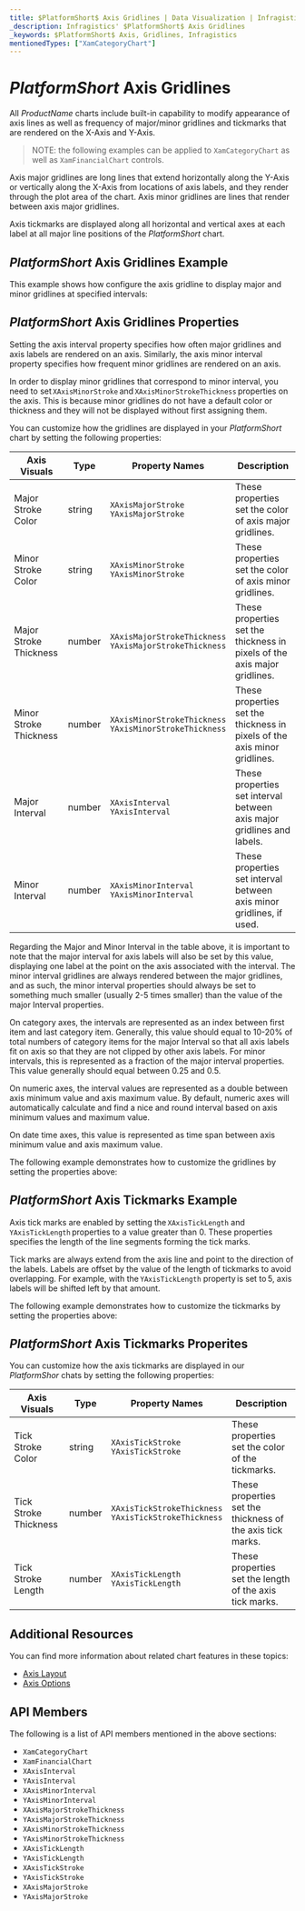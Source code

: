 ```yaml
---
title: $PlatformShort$ Axis Gridlines | Data Visualization | Infragistics
_description: Infragistics' $PlatformShort$ Axis Gridlines
_keywords: $PlatformShort$ Axis, Gridlines, Infragistics
mentionedTypes: ["XamCategoryChart"]
---
```


# $PlatformShort$ Axis Gridlines

All $ProductName$ charts include built-in capability to modify appearance of axis lines as well as frequency of major/minor gridlines and tickmarks that are rendered on the X-Axis and Y-Axis.

> NOTE: the following examples can be applied to `XamCategoryChart` as well as `XamFinancialChart` controls.

Axis major gridlines are long lines that extend horizontally along the Y-Axis or vertically along the X-Axis from locations of axis labels, and they render through the plot area of the chart. Axis minor gridlines are lines that render between axis major gridlines. 

Axis tickmarks are displayed along all horizontal and vertical axes at each label at all major line positions of the $PlatformShort$ chart.

## $PlatformShort$ Axis Gridlines Example

This example shows how configure the axis gridline to display major and minor gridlines at specified intervals:

<code-view style="height: 450px"
           data-demos-base-url="{environment:dvDemosBaseUrl}"
           iframe-src="{environment:dvDemosBaseUrl}/charts/category-chart-axis-gridlines"
           alt="$PlatformShort$ Axis Gridlines Example"
           github-src="charts/category-chart/axis-gridlines">
</code-view>

<div class="divider--half"></div>

## $PlatformShort$ Axis Gridlines Properties

Setting the axis interval property specifies how often major gridlines and axis labels are rendered on an axis. Similarly, the axis minor interval property specifies how frequent minor gridlines are rendered on an axis.

In order to display minor gridlines that correspond to minor interval, you need to set `XAxisMinorStroke` and `XAxisMinorStrokeThickness` properties on the axis. This is because minor gridlines do not have a default color or thickness and they will not be displayed without first assigning them.

You can customize how the gridlines are displayed in your $PlatformShort$ chart by setting the following properties:

Axis Visuals           | Type    | Property Names                                               | Description
-----------------------|---------|--------------------------------------------------------------|----------------
Major Stroke Color     | string  | `XAxisMajorStroke` <br> `YAxisMajorStroke`                   | These properties set the color of axis major gridlines.
Minor Stroke Color     | string  | `XAxisMinorStroke` <br> `YAxisMinorStroke`                   | These properties set the color of axis minor gridlines.
Major Stroke Thickness | number  | `XAxisMajorStrokeThickness` <br> `YAxisMajorStrokeThickness` | These properties set the thickness in pixels of the axis major gridlines.
Minor Stroke Thickness | number  | `XAxisMinorStrokeThickness` <br> `YAxisMinorStrokeThickness` | These properties set the thickness in pixels of the axis minor gridlines.
Major Interval         | number  | `XAxisInterval` <br> `YAxisInterval`                         | These properties set interval between axis major gridlines and labels.
Minor Interval         | number  | `XAxisMinorInterval` <br> `YAxisMinorInterval`               | These properties set interval between axis minor gridlines, if used.

Regarding the Major and Minor Interval in the table above, it is important to note that the major interval for axis labels will also be set by this value, displaying one label at the point on the axis associated with the interval. The minor interval gridlines are always rendered between the major gridlines, and as such, the minor interval properties should always be set to something much smaller (usually 2-5 times smaller) than the value of the major Interval properties.

On category axes, the intervals are represented as an index between first item and last category item. Generally, this value should equal to 10-20% of total numbers of category items for the major Interval so that all axis labels fit on axis so that they are not clipped by other axis labels. For minor intervals, this is represented as a fraction of the major interval properties. This value generally should equal between 0.25 and 0.5.

On numeric axes, the interval values are represented as a double between axis minimum value and axis maximum value. By default, numeric axes will automatically calculate and find a nice and round interval based on axis minimum values and maximum value. 

On date time axes, this value is represented as time span between axis minimum value and axis maximum value. 

The following example demonstrates how to customize the gridlines by setting the properties above:

<code-view style="height: 450px"
           data-demos-base-url="{environment:dvDemosBaseUrl}"
           iframe-src="{environment:dvDemosBaseUrl}/charts/category-chart-axis-gridlines"
           alt="$PlatformShort$ Axis Gridlines Example"
           github-src="charts/category-chart/axis-gridlines">
</code-view>

<div class="divider--half"></div>

## $PlatformShort$ Axis Tickmarks Example

Axis tick marks are enabled by setting the `XAxisTickLength` and `YAxisTickLength` properties to a value greater than 0. These properties specifies the length of the line segments forming the tick marks.

Tick marks are always extend from the axis line and point to the direction of the labels. Labels are offset by the value of the length of tickmarks to avoid overlapping. For example, with the `YAxisTickLength` property is set to 5, axis labels will be shifted left by that amount.

The following example demonstrates how to customize the tickmarks by setting the properties above:

<code-view style="height: 450px"
           data-demos-base-url="{environment:dvDemosBaseUrl}"
           iframe-src="{environment:dvDemosBaseUrl}/charts/category-chart-axis-tickmarks"
           alt="$PlatformShort$ Axis Tickmarks Example"
           github-src="charts/category-chart/axis-tickmarks">
</code-view>

<div class="divider--half"></div>

## $PlatformShort$ Axis Tickmarks Properites

You can customize how the axis tickmarks are displayed in our $PlatformShor$ chats by setting the following properties: 

Axis Visuals           | Type    | Property Names                                             | Description
-----------------------|---------|------------------------------------------------------------|-------------------------
Tick Stroke Color      | string  | `XAxisTickStroke` <br> `YAxisTickStroke`                   | These properties set the color of the tickmarks.
Tick Stroke Thickness  | number  | `XAxisTickStrokeThickness` <br> `YAxisTickStrokeThickness` | These properties set the thickness of the axis tick marks.
Tick Stroke Length     | number  | `XAxisTickLength` <br> `YAxisTickLength`                   | These properties set the length of the axis tick marks.


## Additional Resources

You can find more information about related chart features in these topics:

- [Axis Layout](chart-axis-layouts.md)
- [Axis Options](chart-axis-options.md)

## API Members

The following is a list of API members mentioned in the above sections:

- `XamCategoryChart` 
- `XamFinancialChart`
- `XAxisInterval` 
- `YAxisInterval` 
- `XAxisMinorInterval` 
- `YAxisMinorInterval` 
- `XAxisMajorStrokeThickness` 
- `YAxisMajorStrokeThickness` 
- `XAxisMinorStrokeThickness` 
- `YAxisMinorStrokeThickness` 
- `XAxisTickLength` 
- `YAxisTickLength` 
- `XAxisTickStroke` 
- `YAxisTickStroke` 
- `XAxisMajorStroke` 
- `YAxisMajorStroke`  
 
